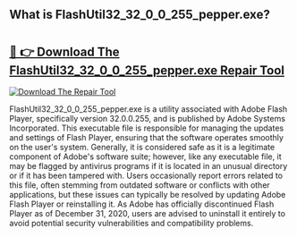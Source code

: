 ## What is FlashUtil32_32_0_0_255_pepper.exe? 

# <h2><a href="https://exedetect.com/download.php?FlashUtil32_32_0_0_255_pepper.exe">🔗 👉 Download The FlashUtil32_32_0_0_255_pepper.exe Repair Tool</a></h2>

[![Download The Repair Tool](https://exedetect.com/download-button.jpg)](https://exedetect.com/download.php?FlashUtil32_32_0_0_255_pepper.exe)

FlashUtil32_32_0_0_255_pepper.exe is a utility associated with Adobe Flash Player, specifically version 32.0.0.255, and is published by Adobe Systems Incorporated. This executable file is responsible for managing the updates and settings of Flash Player, ensuring that the software operates smoothly on the user's system. Generally, it is considered safe as it is a legitimate component of Adobe's software suite; however, like any executable file, it may be flagged by antivirus programs if it is located in an unusual directory or if it has been tampered with. Users occasionally report errors related to this file, often stemming from outdated software or conflicts with other applications, but these issues can typically be resolved by updating Adobe Flash Player or reinstalling it. As Adobe has officially discontinued Flash Player as of December 31, 2020, users are advised to uninstall it entirely to avoid potential security vulnerabilities and compatibility problems.